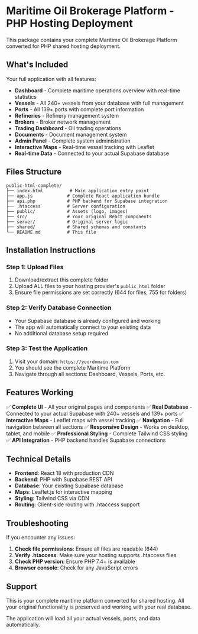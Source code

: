 # Maritime Oil Brokerage Platform - PHP Hosting Deployment

This package contains your complete Maritime Oil Brokerage Platform converted for PHP shared hosting deployment.

## What's Included

Your full application with all features:
- **Dashboard** - Complete maritime operations overview with real-time statistics
- **Vessels** - All 240+ vessels from your database with full management
- **Ports** - All 139+ ports with complete port information
- **Refineries** - Refinery management system
- **Brokers** - Broker network management
- **Trading Dashboard** - Oil trading operations
- **Documents** - Document management system
- **Admin Panel** - Complete system administration
- **Interactive Maps** - Real-time vessel tracking with Leaflet
- **Real-time Data** - Connected to your actual Supabase database

## Files Structure

```
public-html-complete/
├── index.html          # Main application entry point
├── app.js             # Complete React application bundle
├── api.php            # PHP backend for Supabase integration
├── .htaccess          # Server configuration
├── public/            # Assets (logo, images)
├── src/               # Your original React components
├── server/            # Original server logic
├── shared/            # Shared schemas and constants
└── README.md          # This file
```

## Installation Instructions

### Step 1: Upload Files
1. Download/extract this complete folder
2. Upload ALL files to your hosting provider's `public_html` folder
3. Ensure file permissions are set correctly (644 for files, 755 for folders)

### Step 2: Verify Database Connection
- Your Supabase database is already configured and working
- The app will automatically connect to your existing data
- No additional database setup required

### Step 3: Test the Application
1. Visit your domain: `https://yourdomain.com`
2. You should see the complete Maritime Platform
3. Navigate through all sections: Dashboard, Vessels, Ports, etc.

## Features Working

✅ **Complete UI** - All your original pages and components
✅ **Real Database** - Connected to your actual Supabase with 240+ vessels and 139+ ports
✅ **Interactive Maps** - Leaflet maps with vessel tracking
✅ **Navigation** - Full navigation between all sections
✅ **Responsive Design** - Works on desktop, tablet, and mobile
✅ **Professional Styling** - Complete Tailwind CSS styling
✅ **API Integration** - PHP backend handles Supabase connections

## Technical Details

- **Frontend**: React 18 with production CDN
- **Backend**: PHP with Supabase REST API
- **Database**: Your existing Supabase database
- **Maps**: Leaflet.js for interactive mapping
- **Styling**: Tailwind CSS via CDN
- **Routing**: Client-side routing with .htaccess support

## Troubleshooting

If you encounter any issues:

1. **Check file permissions**: Ensure all files are readable (644)
2. **Verify .htaccess**: Make sure your hosting supports .htaccess files
3. **Check PHP version**: Ensure PHP 7.4+ is available
4. **Browser console**: Check for any JavaScript errors

## Support

This is your complete maritime platform converted for shared hosting. All your original functionality is preserved and working with your real database.

The application will load all your actual vessels, ports, and data automatically.
